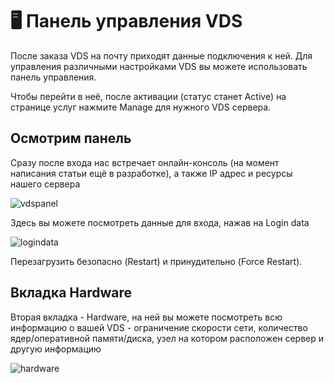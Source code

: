 # 🖥️ Панель управления VDS
После заказа VDS на почту приходят данные подключения к ней. Для управления различными настройками VDS вы можете использовать панель управления.

Чтобы перейти в неё, после активации (статус станет Active) на странице услуг нажмите Manage для нужного VDS сервера.

## Осмотрим панель
Сразу после входа нас встречает онлайн-консоль (на момент написания статьи ещё в разработке), а также IP адрес и ресурсы нашего сервера

![vdspanel](https://file.mom/files/5iYaL5.png)

Здесь вы можете посмотреть данные для входа, нажав на Login data

![logindata](https://file.mom/files/ImZHHq.png)

Перезагрузить безопасно (Restart) и принудительно (Force Restart).


## Вкладка Hardware
Вторая вкладка - Hardware, на ней вы можете посмотреть всю информацию о вашей VDS - ограничение скорости сети, количество ядер/оперативной памяти/диска, узел на котором расположен сервер и другую информацию

![hardware](https://file.mom/files/vn8QM0.png)